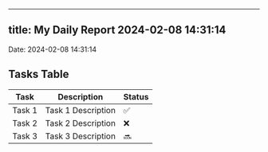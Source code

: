 
---
title: My Daily Report 2024-02-08 14:31:14
---

Date: 2024-02-08 14:31:14

## Tasks Table

| Task | Description | Status |
|------|-------------|--------|
| Task 1 | Task 1 Description | ✅ |
| Task 2 | Task 2 Description | ❌ |
| Task 3 | Task 3 Description | 🔜 |
